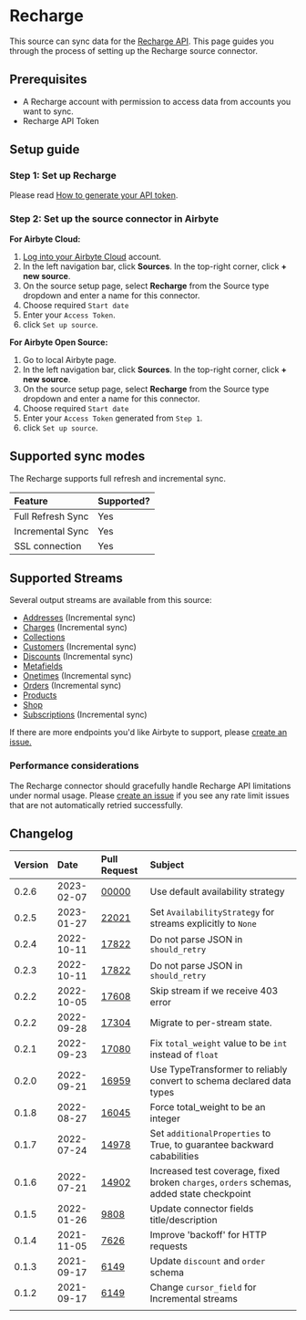 # Recharge

This source can sync data for the [Recharge API](https://developer.rechargepayments.com/).
This page guides you through the process of setting up the Recharge source connector.

## Prerequisites

- A Recharge account with permission to access data from accounts you want to sync.
- Recharge API Token

## Setup guide

### Step 1: Set up Recharge

Please read [How to generate your API token](https://support.rechargepayments.com/hc/en-us/articles/360008829993-ReCharge-API).

### Step 2: Set up the source connector in Airbyte

<!-- env:cloud -->

**For Airbyte Cloud:**

1. [Log into your Airbyte Cloud](https://cloud.airbyte.io/workspaces) account.
2. In the left navigation bar, click **Sources**. In the top-right corner, click **+ new source**.
3. On the source setup page, select **Recharge** from the Source type dropdown and enter a name for this connector.
4. Choose required `Start date`
5. Enter your `Access Token`.
6. click `Set up source`.
<!-- /env:cloud -->

<!-- env:oss -->

**For Airbyte Open Source:**

1. Go to local Airbyte page.
2. In the left navigation bar, click **Sources**. In the top-right corner, click **+ new source**.
3. On the source setup page, select **Recharge** from the Source type dropdown and enter a name for this connector.
4. Choose required `Start date`
5. Enter your `Access Token` generated from `Step 1`.
6. click `Set up source`.
<!-- /env:oss -->

## Supported sync modes

The Recharge supports full refresh and incremental sync.

| Feature           | Supported? |
| :---------------- | :--------- |
| Full Refresh Sync | Yes        |
| Incremental Sync  | Yes        |
| SSL connection    | Yes        |

## Supported Streams

Several output streams are available from this source:

- [Addresses](https://developer.rechargepayments.com/v1-shopify?python#list-addresses) \(Incremental sync\)
- [Charges](https://developer.rechargepayments.com/v1-shopify?python#list-charges) \(Incremental sync\)
- [Collections](https://developer.rechargepayments.com/v1-shopify)
- [Customers](https://developer.rechargepayments.com/v1-shopify?python#list-customers) \(Incremental sync\)
- [Discounts](https://developer.rechargepayments.com/v1-shopify?python#list-discounts) \(Incremental sync\)
- [Metafields](https://developer.rechargepayments.com/v1-shopify?python#list-metafields)
- [Onetimes](https://developer.rechargepayments.com/v1-shopify?python#list-onetimes) \(Incremental sync\)
- [Orders](https://developer.rechargepayments.com/v1-shopify?python#list-orders) \(Incremental sync\)
- [Products](https://developer.rechargepayments.com/v1-shopify?python#list-products)
- [Shop](https://developer.rechargepayments.com/v1-shopify?python#shop)
- [Subscriptions](https://developer.rechargepayments.com/v1-shopify?python#list-subscriptions) \(Incremental sync\)

If there are more endpoints you'd like Airbyte to support, please [create an issue.](https://github.com/airbytehq/airbyte/issues/new/choose)

### Performance considerations

The Recharge connector should gracefully handle Recharge API limitations under normal usage. Please [create an issue](https://github.com/airbytehq/airbyte/issues) if you see any rate limit issues that are not automatically retried successfully.

## Changelog

| Version | Date       | Pull Request                                             | Subject                                                                                   |
|:--------| :--------- | :------------------------------------------------------- | :---------------------------------------------------------------------------------------- |
| 0.2.6   | 2023-02-07 | [00000](https://github.com/airbytehq/airbyte/pull/00000) | Use default availability strategy
| 0.2.5   | 2023-01-27 | [22021](https://github.com/airbytehq/airbyte/pull/22021) | Set `AvailabilityStrategy` for streams explicitly to `None`                                                     |
| 0.2.4   | 2022-10-11 | [17822](https://github.com/airbytehq/airbyte/pull/17822) | Do not parse JSON in `should_retry`                                                       |
| 0.2.3   | 2022-10-11 | [17822](https://github.com/airbytehq/airbyte/pull/17822) | Do not parse JSON in `should_retry`                                                       |
| 0.2.2   | 2022-10-05 | [17608](https://github.com/airbytehq/airbyte/pull/17608) | Skip stream if we receive 403 error                                                       |
| 0.2.2   | 2022-09-28 | [17304](https://github.com/airbytehq/airbyte/pull/17304) | Migrate to per-stream state.                                                              |
| 0.2.1   | 2022-09-23 | [17080](https://github.com/airbytehq/airbyte/pull/17080) | Fix `total_weight` value to be `int` instead of `float`                                   |
| 0.2.0   | 2022-09-21 | [16959](https://github.com/airbytehq/airbyte/pull/16959) | Use TypeTransformer to reliably convert to schema declared data types                     |
| 0.1.8   | 2022-08-27 | [16045](https://github.com/airbytehq/airbyte/pull/16045) | Force total_weight to be an integer                                                       |
| 0.1.7   | 2022-07-24 | [14978](https://github.com/airbytehq/airbyte/pull/14978) | Set `additionalProperties` to True, to guarantee backward cababilities                    |
| 0.1.6   | 2022-07-21 | [14902](https://github.com/airbytehq/airbyte/pull/14902) | Increased test coverage, fixed broken `charges`, `orders` schemas, added state checkpoint |
| 0.1.5   | 2022-01-26 | [9808](https://github.com/airbytehq/airbyte/pull/9808)   | Update connector fields title/description                                                 |
| 0.1.4   | 2021-11-05 | [7626](https://github.com/airbytehq/airbyte/pull/7626)   | Improve 'backoff' for HTTP requests                                                       |
| 0.1.3   | 2021-09-17 | [6149](https://github.com/airbytehq/airbyte/pull/6149)   | Update `discount` and `order` schema                                                      |
| 0.1.2   | 2021-09-17 | [6149](https://github.com/airbytehq/airbyte/pull/6149)   | Change `cursor_field` for Incremental streams                                             |
|         |            |                                                          |                                                                                           |
